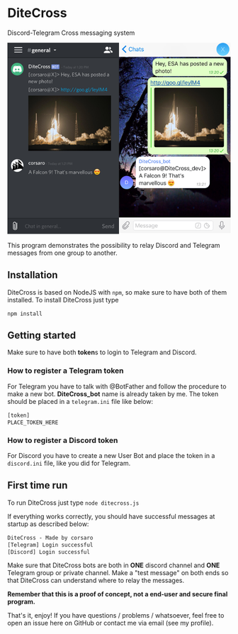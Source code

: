 # DiteCross
Discord-Telegram Cross messaging system

![DiteCross Example](/readme_assets/example.png)

This program demonstrates the possibility to relay Discord and Telegram messages from one group to another.

## Installation
DiteCross is based on NodeJS with `npm`, so make sure to have both of them installed. To install DiteCross just type

```
npm install
```

## Getting started
Make sure to have both **token**s to login to Telegram and Discord.

### How to register a Telegram token
For Telegram you have to talk with @BotFather and follow the procedure to make a new bot. **DiteCross_bot** name is already taken by me.
The token should be placed in a `telegram.ini` file like below:

```
[token]
PLACE_TOKEN_HERE
```

### How to register a Discord token
For Discord you have to create a new User Bot and place the token in a `discord.ini` file, like you did for Telegram.

## First time run
To run DiteCross just type `node ditecross.js`

If everything works correctly, you should have successful messages at startup as described below:

```
DiteCross - Made by corsaro
[Telegram] Login successful
[Discord] Login successful
```

Make sure that DiteCross bots are both in **ONE** discord channel and **ONE** Telegram group or private channel. Make a "test message" on both ends so that DiteCross can understand where to relay the messages.

**Remember that this is a proof of concept, not a end-user and secure final program.**

That's it, enjoy! If you have questions / problems / whatsoever, feel free to open an issue here on GitHub or contact me via email (see my profile).

